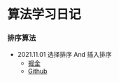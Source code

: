 # 算法学习日记
[1]:https://juejin.cn/post/7025625566283825183"掘金"
[2]:https://github.com/pandapls/coding-code/tree/master"Github"

### 排序算法
- 2021.11.01 选择排序 And 插入排序
  - [掘金][1]
  - [Github][2]
